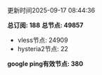 更新时间2025-09-17 08:44:36

**总订阅: 188**
**总节点: 49857**
- vless节点: 24909
- hysteria2节点: 22

**google ping有效节点: 380**
